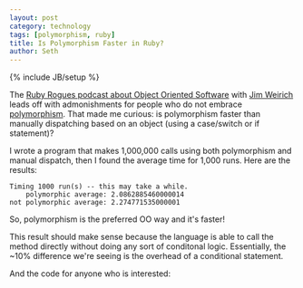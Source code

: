 ```yaml
---
layout: post
category: technology
tags: [polymorphism, ruby]
title: Is Polymorphism Faster in Ruby?
author: Seth
---
```

{% include JB/setup %}

The [Ruby Rogues podcast about Object Oriented Software](http://rubyrogues.com/object-oriented-programming-in-rails-with-jim-weirich/) with [Jim Weirich](http://onestepback.org/) leads off with admonishments for people who do not embrace [polymorphism](http://en.wikipedia.org/wiki/Polymorphism_in_object-oriented_programming). That made me curious: is polymorphism faster than manually dispatching based on an object (using a case/switch or if statement)?

I wrote a program that makes 1,000,000 calls using both polymorphism and manual dispatch, then I found the average time for 1,000 runs. Here are the results:

    Timing 1000 run(s) -- this may take a while. 
        polymorphic average: 2.0862885460000014 
    not polymorphic average: 2.274771535000001

So, polymorphism is the preferred OO way and it's faster!

This result should make sense because the language is able to call the method directly without doing any sort of conditonal logic. Essentially, the ~10% difference we're seeing is the overhead of a conditional statement.



And the code for anyone who is interested:

<script src="https://gist.github.com/4703351.js"></script>
